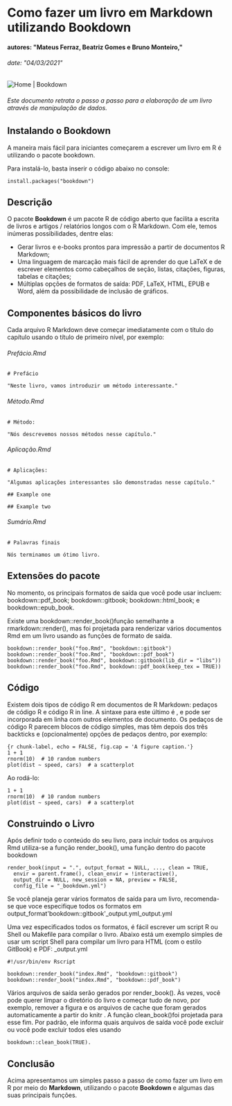 # Como fazer um livro em Markdown utilizando Bookdown
#### autores: "Mateus Ferraz, Beatriz Gomes e Bruno Monteiro,"
###### date: "04/03/2021"

![Home | Bookdown](https://bookdown.org/yihui/bookdown/images/logo.png)

###### Este documento retrata o passo a passo para a elaboração de um livro através de manipulação de dados.


## Instalando o Bookdown

A maneira mais fácil para iniciantes começarem a escrever um livro em R é utilizando o pacote bookdown. 

Para instalá-lo, basta inserir o código abaixo no console:

```{include=FALSE}
install.packages("bookdown")
```

## Descrição

O pacote **Bookdown** é um pacote R de código aberto que facilita a escrita de livros e artigos / relatórios longos com o R Markdown. Com ele, temos inúmeras possibilidades, dentre elas:

- Gerar livros e e-books prontos para impressão a partir de documentos R Markdown;
- Uma linguagem de marcação mais fácil de aprender do que LaTeX e de escrever elementos como cabeçalhos de seção, listas, citações, figuras, tabelas e citações;
- Múltiplas opções de formatos de saída: PDF, LaTeX, HTML, EPUB e Word, além da possibilidade de inclusão de gráficos.


## Componentes básicos do livro

Cada arquivo R Markdown deve começar imediatamente com o título do capítulo usando o título de primeiro nível, por exemplo:


###### Prefácio.Rmd

```{include=FALSE}
# Prefácio

"Neste livro, vamos introduzir um método interessante."

```


###### Método.Rmd

```{include=FALSE}
# Método:

"Nós descrevemos nossos métodos nesse capítulo."
```


###### Aplicação.Rmd

```{include=FALSE}
# Aplicações:

"Algumas aplicações interessantes são demonstradas nesse capítulo."

## Example one

## Example two
```


###### Sumário.Rmd

```{include=FALSE}
# Palavras finais

Nós terminamos um ótimo livro.
```


## Extensões do pacote

No momento, os principais formatos de saída que você pode usar incluem:
bookdown::pdf_book; bookdown::gitbook; bookdown::html_book; e bookdown::epub_book.

Existe uma bookdown::render_book()função semelhante a rmarkdown::render(), mas foi projetada para renderizar vários documentos Rmd em um livro usando as funções de formato de saída.


```{include=FALSE}
bookdown::render_book("foo.Rmd", "bookdown::gitbook")
bookdown::render_book("foo.Rmd", "bookdown::pdf_book")
bookdown::render_book("foo.Rmd", bookdown::gitbook(lib_dir = "libs"))
bookdown::render_book("foo.Rmd", bookdown::pdf_book(keep_tex = TRUE))
```


## Código

Existem dois tipos de código R em documentos de R Markdown: pedaços de código R e código R in line. A sintaxe para este último é , e pode ser incorporada em linha com outros elementos de documento. Os pedaços de código R parecem blocos de código simples, mas têm depois dos três backticks e (opcionalmente) opções de pedaços dentro, por exemplo:

```{include=FALSE}
{r chunk-label, echo = FALSE, fig.cap = 'A figure caption.'}
1 + 1
rnorm(10)  # 10 random numbers
plot(dist ~ speed, cars)  # a scatterplot
```


Ao rodá-lo:

```{r chunk-label, echo = FALSE, fig.cap = 'A figure caption.'}
1 + 1
rnorm(10)  # 10 random numbers
plot(dist ~ speed, cars)  # a scatterplot
```


## Construindo o Livro

Após definir todo o conteúdo do seu livro, para incluir todos os arquivos Rmd utiliza-se a função render_book(), uma função dentro do pacote bookdown

```{include=FALSE}
render_book(input = ".", output_format = NULL, ..., clean = TRUE, 
  envir = parent.frame(), clean_envir = !interactive(), 
  output_dir = NULL, new_session = NA, preview = FALSE, 
  config_file = "_bookdown.yml")
```

Se você planeja gerar vários formatos de saída para um livro, recomenda-se que voce especifique todos os formatos em output_format'bookdown::gitbook'_output.yml_output.yml

Uma vez especificados todos os formatos, é fácil escrever um script R ou Shell ou Makefile para compilar o livro. Abaixo está um exemplo simples de usar um script Shell para compilar um livro para HTML (com o estilo GitBook) e PDF: _output.yml

```{include=FALSE}
#!/usr/bin/env Rscript

bookdown::render_book("index.Rmd", "bookdown::gitbook")
bookdown::render_book("index.Rmd", "bookdown::pdf_book")
```


Vários arquivos de saída serão gerados por render_book(). Às vezes, você pode querer limpar o diretório do livro e começar tudo de novo, por exemplo, remover a figura e os arquivos de cache que foram gerados automaticamente a partir do knitr . A função clean_book()foi projetada para esse fim. Por padrão, ele informa quais arquivos de saída você pode excluir ou você pode excluir todos eles usando 

```{include=FALSE}
bookdown::clean_book(TRUE).
```

## Conclusão

Acima apresentamos um simples passo a passo de como fazer um livro em R por meio do **Markdown**, utilizando o pacote **Bookdown** e algumas das suas principais funções.

